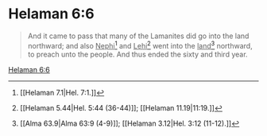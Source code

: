 # Helaman 6:6

> And it came to pass that many of the Lamanites did go into the land northward; and also <u>Nephi</u>[^a] and <u>Lehi</u>[^b] went into the <u>land</u>[^c] northward, to preach unto the people. And thus ended the sixty and third year.

[Helaman 6:6](https://www.churchofjesuschrist.org/study/scriptures/bofm/hel/6?lang=eng&id=p6#p6)


[^a]: [[Helaman 7.1|Hel. 7:1.]]
[^b]: [[Helaman 5.44|Hel. 5:44 (36-44)]]; [[Helaman 11.19|11:19.]]
[^c]: [[Alma 63.9|Alma 63:9 (4-9)]]; [[Helaman 3.12|Hel. 3:12 (11-12).]]
